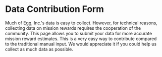 # Data Contribution Form

Much of Egg, Inc.'s data is easy to collect. However, for technical reasons, collecting data on mission rewards requires the cooperation of the community. This page allows you to submit your data for more accurate mission reward estimates. This is a very easy way to contribute compared to the traditional manual input. We would appreciate it if you could help us collect as much data as possible.
